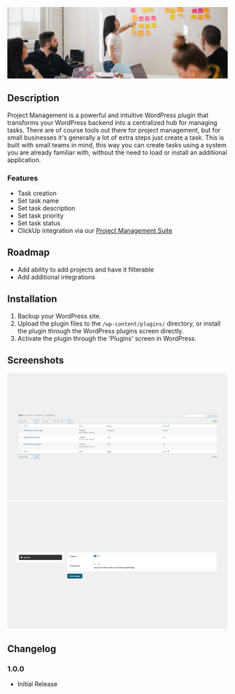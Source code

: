 ![Project Management Banner](.wordpress-org/banner-1880x609.png)

## Description

Project Management is a powerful and intuitive WordPress plugin that transforms your WordPress backend into a centralized hub for managing tasks. There are of course tools out there for project management, but for small businesses it's generally a lot of extra steps just create a task. This is built with small teams in mind, this way you can create tasks using a system you are already familiar with, without the need to load or install an additional application.

### Features

- Task creation
- Set task name
- Set task description
- Set task priority
- Set task status
- ClickUp integration via our [Project Management Suite](https://www.dogbytemarketing.com/shop/project-management-suite/)

## Roadmap

- Add ability to add projects and have it filterable
- Add additional integrations

## Installation

1. Backup your WordPress site.
2. Upload the plugin files to the `/wp-content/plugins/` directory, or install the plugin through the WordPress plugins screen directly.
3. Activate the plugin through the 'Plugins' screen in WordPress.

## Screenshots

![Preview](.wordpress-org/screenshot-1.jpg)
![Plugin Settings](.wordpress-org/screenshot-2.jpg)

## Changelog

### 1.0.0
- Initial Release